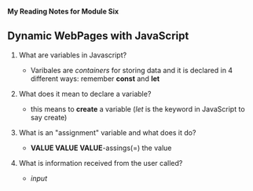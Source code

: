 **My Reading Notes for Module Six**

## **Dynamic WebPages with JavaScript**


1. What are variables in Javascript?
    - Varibales are _containers_ for storing data and it is declared in 4 different ways: remember **const** and **let**

2. What does it mean to declare a variable?
    - this means to **create** a variable (_let_ is the keyword in JavaScript to say create)

3. What is an "assignment" variable and what does it do?
    - **VALUE VALUE VALUE**-assings(=) the value

4. What is information received from the user called?
    - _input_
